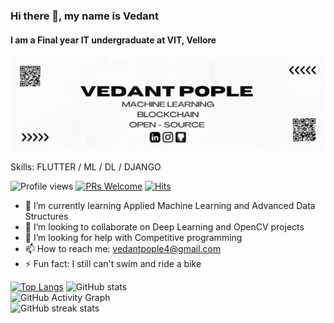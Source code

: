 ### Hi there 👋, my name is Vedant  
#### I am a Final year IT undergraduate at VIT, Vellore

<p align="center">  
    <img src="https://github.com/vedantpople4/vedantpople4/blob/master/VEDANT%20POPLE.jpg">
</p>

Skills: FLUTTER / ML / DL / DJANGO


![Profile views](https://gpvc.arturio.dev/vedantpople4)  [![PRs Welcome](https://img.shields.io/badge/PRs-welcome-brightgreen.svg?style=flat&logo=github)](https://github.com/vedantpople4/) [![Hits](https://hits.seeyoufarm.com/api/count/incr/badge.svg?url=https%3A%2F%2Fgithub.com%2Fvedantpople4%2Fhit-counter&count_bg=%2379C83D&title_bg=%23555555&icon=&icon_color=%23E7E7E7&title=hits&edge_flat=false)](https://hits.seeyoufarm.com)


- 🌱 I’m currently learning Applied Machine Learning and Advanced Data Structures 
- 👯 I’m looking to collaborate on Deep Learning and OpenCV projects 
- 🤔 I’m looking for help with Competitive programming 
- 📫 How to reach me: vedantpople4@gmail.com 
- ⚡ Fun fact: I still can't swim and ride a bike 
  
[![Top Langs](https://github-readme-stats.vercel.app/api/top-langs/?username=vedantpople4)](https://github.com/anuraghazra/github-readme-stats)
![GitHub stats](https://github-readme-stats.vercel.app/api?username=vedantpople4&show_icons=true&count_private=true)  
![GitHub Activity Graph](https://activity-graph.herokuapp.com/graph?username=vedantpople4)  
![GitHub streak stats](https://github-readme-streak-stats.herokuapp.com/?user=vedantpople4)  
